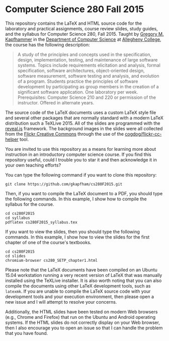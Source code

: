 # Computer Science 280 Fall 2015

This repository contains the LaTeX and HTML source code for the laboratory and practical assignments, course review
slides, study guides, and the syllabus for Computer Science 280, Fall 2015.  Taught by [Gregory M.
Kapfhammer](http://www.cs.allegheny.edu/sites/gkapfham) in the [Department of Computer
Science](http://www.cs.allegheny.edu) at [Allegheny College](http://www.allegheny.edu), the course has the following
description:

> A study of the principles and concepts used in the specification, design, implementation, testing, and maintenance
> of large software systems. Topics include requirements elicitation and analysis, formal specification, software
> architectures, object-oriented design, software measurement, software testing and analysis, and evolution of a
> program.  Students practice the principles of software development by participating as group members in the creation
> of a significant software application. One laboratory per week. Prerequisites: Computer Science 210 and 220 or
> permission of the instructor. Offered in alternate years.

The source code of the LaTeX documents uses a custom LaTeX style file and several other packages that are normally
standard with a modern LaTeX distribution such a TeXLive 2015. All of the slides are programmed with the
[reveal.js](https://github.com/hakimel/reveal.js/) framework. The background images in the slides were all collected
from the [Flickr Creative Commons](https://www.flickr.com/creativecommons/) through the use of the
[cogdog/flickr-cc-helper](https://github.com/cogdog/flickr-cc-helper) tool.

You are invited to use this repository as a means for learning more about instruction in an introductory computer
science course. If you find this repository useful, could I trouble you to star it and then acknowledge it in your own
teaching efforts?

You can type the following command if you want to clone this repository:

```shell
git clone https://github.com/gkapfham/cs280F2015.git
```

Then, if you want to compile the LaTeX document to a PDF, you should type the following commands. In this example, I
show how to compile the syllabus for the course.

```shell
cd cs280F2015
cd syllabus
pdflatex cs280F2015_syllabus.tex
```

If you want to view the slides, then you should type the following commands. In this example, I show how to view the
slides for the first chapter of one of the course's textbooks.

```shell
cd cs280F2015
cd slides
chromium-browser cs280_SETP_chapter1.html
```

Please note that the LaTeX documents have been compiled on an Ubuntu 15.04 workstation running a very recent version of
LaTeX that was manually installed using the TeXLive installer.  It is also worth noting that you can also compile the
documents using other LaTeX development tools, such as `latexmk`. If you are unable to compile the LaTeX source code
with your development tools and your execution environment, then please open a new issue and I will attempt to resolve
your concerns.

Additionally, the HTML slides have been tested on modern Web browsers (e.g., Chrome and Firefox) that run on the Ubuntu
and Android operating systems.  If the HTML slides do not correctly display on your Web browser, then I also encourage
you to open an issue so that I can handle the problem that you have found.
